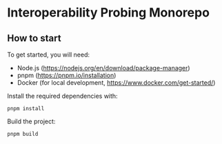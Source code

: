 # Interoperability Probing Monorepo

## How to start

To get started, you will need:

- Node.js (https://nodejs.org/en/download/package-manager)
- pnpm (https://pnpm.io/installation)
- Docker (for local development, https://www.docker.com/get-started/)

Install the required dependencies with:

```
pnpm install
```

Build the project:

```
pnpm build
```
